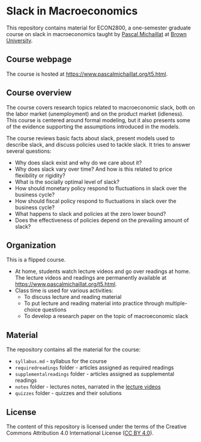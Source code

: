 # Slack in Macroeconomics

This repository contains material for ECON2800, a one-semester graduate course on slack in macroeconomics taught by [Pascal Michaillat](https://www.pascalmichaillat.org/) at [Brown University](https://www.brown.edu).

## Course webpage

The course is hosted at https://www.pascalmichaillat.org/t5.html.

## Course overview

The course covers research topics related to macroeconomic slack, both on the labor market (unemployment) and on the product market (idleness). This course is centered around formal modeling, but it also presents some of the evidence supporting the assumptions introduced in the models.

The course reviews basic facts about slack, present models used to describe slack, and discuss policies used to tackle slack. It tries to answer several questions: 

+ Why does slack exist and why do we care about it?
+ Why does slack vary over time? And how is this related to price flexibility or rigidity?
+ What is the socially optimal level of slack?
+ How should monetary policy respond to fluctuations in slack over the business cycle?
+ How should fiscal policy respond to fluctuations in slack over the business cycle?
+ What happens to slack and policies at the zero lower bound?
+ Does the effectiveness of policies depend on the prevailing amount of slack?

## Organization

This is a flipped course. 

+ At home, students watch lecture videos and go over readings at home. The lecture videos and readings are permanently available at https://www.pascalmichaillat.org/t5.html. 
+ Class time is used for various activities:
	* To discuss lecture and reading material
	* To put lecture and reading material into practice through multiple-choice questions
	* To develop a research paper on the topic of macroeconomic slack

## Material

The repository contains all the material for the course:

+ `syllabus.md` - syllabus for the course
+ `requiredreadings` folder - articles assigned as required readings
+ `supplementalreadings` folder - articles assigned as supplemental readings
+ `notes` folder - lectures notes, narrated in the [lecture videos](https://www.pascalmichaillat.org/t5.html)
+ `quizzes` folder - quizzes and their solutions

## License

The content of this repository is licensed under the terms of the Creative Commons Attribution 4.0 International License ([CC BY 4.0](http://creativecommons.org/licenses/by/4.0/)).

